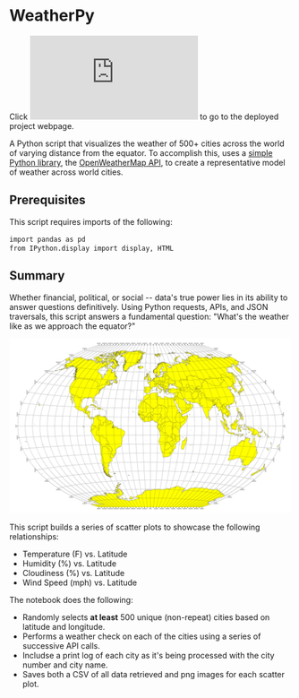 # WeatherPy

Click ![here](https://maivey.github.io/Web-Design-Challenge/WebVisualizations/index.html) to go to the deployed project webpage.

A Python script that visualizes the weather of 500+ cities across the world of varying distance from the equator. To accomplish this, uses a [simple Python library](https://pypi.python.org/pypi/citipy), the [OpenWeatherMap API](https://openweathermap.org/api), to create a representative model of weather across world cities.

## Prerequisites
This script requires imports of the following:
```code
import pandas as pd
from IPython.display import display, HTML
```

## Summary

Whether financial, political, or social -- data's true power lies in its ability to answer questions definitively. Using Python requests, APIs, and JSON traversals, this script answers a fundamental question: "What's the weather like as we approach the equator?"

![Equator](Images/equatorsign.png)

This script builds a series of scatter plots to showcase the following relationships:

* Temperature (F) vs. Latitude
* Humidity (%) vs. Latitude
* Cloudiness (%) vs. Latitude
* Wind Speed (mph) vs. Latitude

The notebook does the following:

* Randomly selects **at least** 500 unique (non-repeat) cities based on latitude and longitude.
* Performs a weather check on each of the cities using a series of successive API calls.
* Includse a print log of each city as it's being processed with the city number and city name.
* Saves both a CSV of all data retrieved and png images for each scatter plot.


